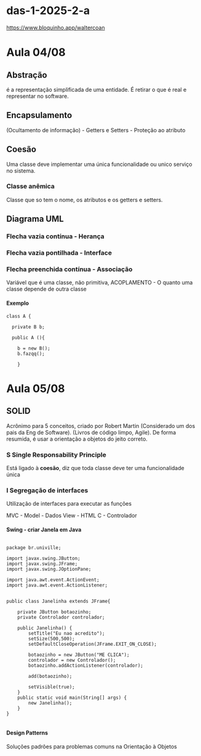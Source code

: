 # das-1-2025-2-a

https://www.bloquinho.app/waltercoan

# Aula 04/08

## **Abstração** 
é a representação simplificada de uma entidade. É retirar o que é real e representar no software.

## **Encapsulamento** 
(Ocultamento de informação) - Getters e Setters - Proteção ao atributo

## **Coesão** 
Uma classe deve implementar uma única funcionalidade ou unico serviço no sistema.
### Classe anêmica 
Classe que so tem o nome, os atributos e os getters e setters. 

## **Diagrama UML**
### Flecha vazia contínua - Herança
### Flecha vazia pontilhada - Interface
### Flecha preenchida contínua - Associação
Variável que é uma classe, não primitiva, ACOPLAMENTO - O quanto uma classe depende de outra classe
#### Exemplo
```
class A {

  private B b;
  
  public A (){
  
    b = new B();
    b.fazqq();
    
    }
```

# Aula 05/08

## SOLID
Acrônimo para 5 conceitos, criado por Robert Martin (Considerado um dos pais da Eng de Software). (Livros de código limpo, Agile). De forma resumida, é usar a orientação a objetos do jeito correto.
### **S Single Responsability Principle**
Está ligado à **coesão**, diz que toda classe deve ter uma funcionalidade única
### **I Segregação de interfaces**
Utilização de interfaces para executar as funções

MVC - 
Model - Dados
View - HTML
C - Controlador

#### Swing - criar Janela em Java
```

package br.univille;

import javax.swing.JButton;
import javax.swing.JFrame;
import javax.swing.JOptionPane;

import java.awt.event.ActionEvent;
import java.awt.event.ActionListener;


public class Janelinha extends JFrame{

    private JButton botaozinho;
    private Controlador controlador;

    public Janelinha() {
        setTitle("Eu nao acredito");
        setSize(500,500);
        setDefaultCloseOperation(JFrame.EXIT_ON_CLOSE);

        botaozinho = new JButton("ME CLICA");
        controlador = new Controlador();
        botaozinho.addActionListener(controlador);
        
        add(botaozinho);

        setVisible(true);
    }
    public static void main(String[] args) {
        new Janelinha();
    }
}


```

#### Design Patterns
Soluções padrões para problemas comuns na Orientação à Objetos
